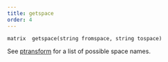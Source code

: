 ```yaml
---
title: getspace
order: 4
---
```

`matrix  getspace(string fromspace, string tospace)`

See [ptransform](./ptransform "Transforms a vector from one space to another.") for a list of possible space names.
